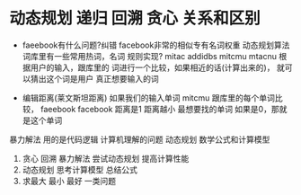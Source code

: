 # 动态规划  递归  回溯  贪心  关系和区别

- faeebook有什么问题?纠错
  facebook非常的相似专有名词权重
  动态规划算法
  词库里有一些常用热词，名词
  规则实现?
  mitac    addidbs
  mitcmu   mtacnu
  根据用户的输入，跟库里的 词进行一个比较，如果相近的话(计算出来的)， 就可以猜出这个词是用户  真正想要输入的词

- 编辑距离(莱文斯坦距离)
  如果我们的输入单词 mitcmu 跟库里的每个单词比较， faeebook  facebook  距离是1
  距离越小  最想要找的单词   如果是0，那就是这个单词

暴力解法  用的是代码逻辑
计算机理解的问题   动态规划    数学公式和计算模型

1. 贪心  回溯  暴力解法      尝试动态规划  提高计算性能
2. 动态规划   思考计算模型  总结公式
3. 求最大 最小 最好  一类问题